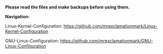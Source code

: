 **Please read the files and make backups before using them.**

**Navigation:**

Linux-Kernel-Configuration: https://github.com/mrexclamationmark/Linux-Kernel-Configuration
 
GNU-Linux-Configuration: https://github.com/mrexclamationmark/GNU-Linux-Configuration
